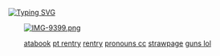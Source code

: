 [![Typing SVG](https://readme-typing-svg.demolab.com?font=Fira+Code&pause=1000&color=3F331B&center=true&vCenter=true&width=435&lines=%D0%BF%D0%BE%D0%B6%D0%B0-%D0%BF%D0%BE%D0%B6%D0%B0-%D0%9F%D0%BE%D0%B6%D0%B0%D0%BB%D1%83%D0%B9%D1%81%D1%82%D0%B0%2C+%D0%BF%D0%BE%D0%BC%D0%BE%D0%B3%D0%B8%D1%82%D0%B5+%D0%BD%D0%B0%D0%BC)](https://git.io/typing-svg)

⠀⠀⠀[![IMG-9399.png](https://i.postimg.cc/4NnhCBQk/IMG-9399.png)](https://postimg.cc/svd27PLw)

⠀⠀⠀[atabook](https://4saken.atabook.org) [pt rentry](https://rentry.co/babble) [rentry](https://rentry.co/otherworldly) [pronouns cc](https://pronouns.cc/@betrayed) [strawpage](https://doublefedora.straw.page/) [guns lol](https://guns.lol/2time)


<!---
peerlessparamour/peerlessparamour is a ✨ special ✨ repository because its `README.md` (this file) appears on your GitHub profile.
You can click the Preview link to take a look at your changes.
--->
